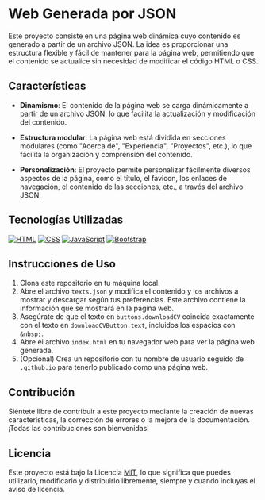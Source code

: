 # Web Generada por JSON

Este proyecto consiste en una página web dinámica cuyo contenido es generado a partir de un archivo JSON. La idea es proporcionar una estructura flexible y fácil de mantener para la página web, permitiendo que el contenido se actualice sin necesidad de modificar el código HTML o CSS.

## Características

- **Dinamismo**: El contenido de la página web se carga dinámicamente a partir de un archivo JSON, lo que facilita la actualización y modificación del contenido.
  
- **Estructura modular**: La página web está dividida en secciones modulares (como "Acerca de", "Experiencia", "Proyectos", etc.), lo que facilita la organización y comprensión del contenido.

- **Personalización**: El proyecto permite personalizar fácilmente diversos aspectos de la página, como el título, el favicon, los enlaces de navegación, el contenido de las secciones, etc., a través del archivo JSON.

## Tecnologías Utilizadas

[![HTML](https://img.shields.io/badge/HTML5-E34F26?style=for-the-badge&logo=html5&logoColor=white)](https://developer.mozilla.org/es/docs/Web/HTML)
[![CSS](https://img.shields.io/badge/CSS3-1572B6?style=for-the-badge&logo=css3&logoColor=white)](https://developer.mozilla.org/es/docs/Web/CSS)
[![JavaScript](https://img.shields.io/badge/JavaScript-F7DF1E?style=for-the-badge&logo=javascript&logoColor=black)](https://developer.mozilla.org/es/docs/Web/JavaScript)
[![Bootstrap](https://img.shields.io/badge/Bootstrap-563D7C?style=for-the-badge&logo=bootstrap&logoColor=white)](https://getbootstrap.com/)

## Instrucciones de Uso

1. Clona este repositorio en tu máquina local.
2. Abre el archivo `texts.json` y modifica el contenido y los archivos a mostrar y descargar según tus preferencias. Este archivo contiene la información que se mostrará en la página web.
3. Asegúrate de que el texto en `buttons.downloadCV` coincida exactamente con el texto en `downloadCVButton.text`, incluidos los espacios con `&nbsp;`.
4. Abre el archivo `index.html` en tu navegador web para ver la página web generada.
5. (Opcional) Crea un repositorio con tu nombre de usuario seguido de `.github.io` para tenerlo publicado como una página web.

## Contribución

Siéntete libre de contribuir a este proyecto mediante la creación de nuevas características, la corrección de errores o la mejora de la documentación. ¡Todas las contribuciones son bienvenidas!

## Licencia

  Este proyecto está bajo la Licencia [MIT](LICENSE), lo que significa que puedes utilizarlo, modificarlo y distribuirlo libremente, siempre y cuando incluyas el aviso de licencia.
